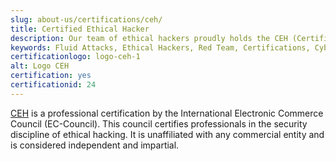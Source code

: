 ```yaml
---
slug: about-us/certifications/ceh/
title: Certified Ethical Hacker
description: Our team of ethical hackers proudly holds the CEH (Certified Ethical Hacker) certification, among many others.
keywords: Fluid Attacks, Ethical Hackers, Red Team, Certifications, Cybersecurity, Pentesters, Whitehat Hackers, CEH
certificationlogo: logo-ceh-1
alt: Logo CEH
certification: yes
certificationid: 24
---
```


[CEH](https://www.eccouncil.org/programs/certified-ethical-hacker-ceh/)
is a professional certification
by the International Electronic Commerce Council (EC-Council).
This council certifies professionals
in the security discipline of ethical hacking.
It is unaffiliated with any commercial entity
and is considered independent and impartial.
